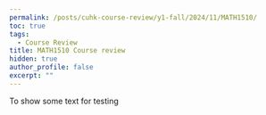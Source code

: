 ```yaml
---
permalink: /posts/cuhk-course-review/y1-fall/2024/11/MATH1510/
toc: true
tags:
  - Course Review
title: MATH1510 Course review
hidden: true
author_profile: false
excerpt: ""
---
```



To show some text for testing
